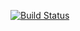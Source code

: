 [![Build Status](https://travis-ci.org/rhysd/vttpp-zipper.png)](https://travis-ci.org/rhysd/vttpp-zipper)
